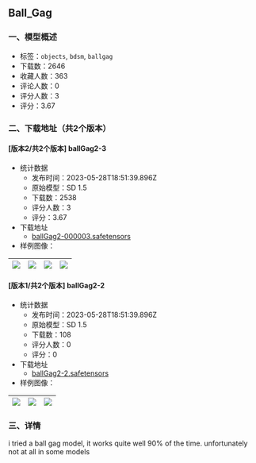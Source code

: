 ## Ball_Gag
### 一、模型概述

- 标签：`objects`, `bdsm`, `ballgag`
- 下载数：2646
- 收藏人数：363
- 评论人数：0
- 评分人数：3
- 评分：3.67

### 二、下载地址（共2个版本）

#### [版本2/共2个版本] ballGag2-3

- 统计数据
  - 发布时间：2023-05-28T18:51:39.896Z
  - 原始模型：SD 1.5
  - 下载数：2538
  - 评分人数：3
  - 评分：3.67
- 下载地址
  - [ballGag2-000003.safetensors](https://civitai.com/api/download/models/82019)
- 样例图像：

| <img src="https://image.civitai.com/xG1nkqKTMzGDvpLrqFT7WA/79ac03ca-3b4a-4f57-8276-bf35aba761b9/width=450/922023.jpeg" /> | <img src="https://image.civitai.com/xG1nkqKTMzGDvpLrqFT7WA/7a382ea5-ea1c-447b-b214-749dce7553fa/width=450/922018.jpeg" /> | <img src="https://image.civitai.com/xG1nkqKTMzGDvpLrqFT7WA/198cd6a6-cfca-4377-a9db-22734d748199/width=450/922016.jpeg" /> | <img src="https://image.civitai.com/xG1nkqKTMzGDvpLrqFT7WA/8fbe6614-475d-4167-bc37-987e4b70246a/width=450/922008.jpeg" /> |
| ---- | ---- | ---- | ---- |

#### [版本1/共2个版本] ballGag2-2

- 统计数据
  - 发布时间：2023-05-28T18:51:39.896Z
  - 原始模型：SD 1.5
  - 下载数：108
  - 评分人数：0
  - 评分：0
- 下载地址
  - [ballGag2-2.safetensors](https://civitai.com/api/download/models/83949)
- 样例图像：

| <img src="https://image.civitai.com/xG1nkqKTMzGDvpLrqFT7WA/eda6d686-efe3-454e-adba-779e02fd4272/width=450/947640.jpeg" /> | <img src="https://image.civitai.com/xG1nkqKTMzGDvpLrqFT7WA/190d49bc-5dcc-4400-b604-f2db4f6936e2/width=450/947654.jpeg" /> | <img src="https://image.civitai.com/xG1nkqKTMzGDvpLrqFT7WA/26c17d4f-40d6-48d6-9712-c882e8312a0d/width=450/947674.jpeg" /> |
| ---- | ---- | ---- |


### 三、详情
<p>i tried a ball gag model, it works quite well  90% of the time. unfortunately not at all in some models</p>
